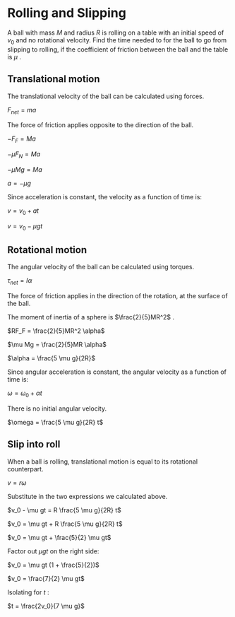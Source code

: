 # Rolling and Slipping

A ball with mass $M$ and radius $R$ is rolling on a table
with an initial speed of $v_0$ and no rotational velocity.
Find the time needed to for the ball to go from slipping to rolling,
if the coefficient of friction between the ball and the table is $\mu$ .

## Translational motion

The translational velocity of the ball can be calculated using forces.

$F_{net} = ma$

The force of friction applies opposite to the direction of the ball.

$-F_F = Ma$

$-\mu F_N = Ma$

$-\mu Mg = Ma$

$a = -\mu g$

Since acceleration is constant, the velocity as a function of time is:

$v = v_0 + at$

$v = v_0 - \mu gt$

## Rotational motion

The angular velocity of the ball can be calculated using torques.

$\tau_{net} = I \alpha$

The force of friction applies in the direction of the rotation, at the surface of the ball.

The moment of inertia of a sphere is $\frac{2}{5}MR^2$ .

$RF_F = \frac{2}{5}MR^2 \alpha$

$\mu Mg = \frac{2}{5}MR \alpha$

$\alpha = \frac{5 \mu g}{2R}$

Since angular acceleration is constant, the angular velocity as a function of time is:

$\omega = \omega_0 + \alpha t$

There is no initial angular velocity.

$\omega = \frac{5 \mu g}{2R} t$

## Slip into roll

When a ball is rolling, translational motion is equal to its rotational counterpart.

$v = r \omega$

Substitute in the two expressions we calculated above.

$v_0 - \mu gt = R \frac{5 \mu g}{2R} t$

$v_0 = \mu gt + R \frac{5 \mu g}{2R} t$

$v_0 = \mu gt + \frac{5}{2} \mu gt$

Factor out $\mu gt$ on the right side:

$v_0 = \mu gt (1 + \frac{5}{2})$

$v_0 = \frac{7}{2} \mu gt$

Isolating for $t$ :

$t = \frac{2v_0}{7 \mu g}$

